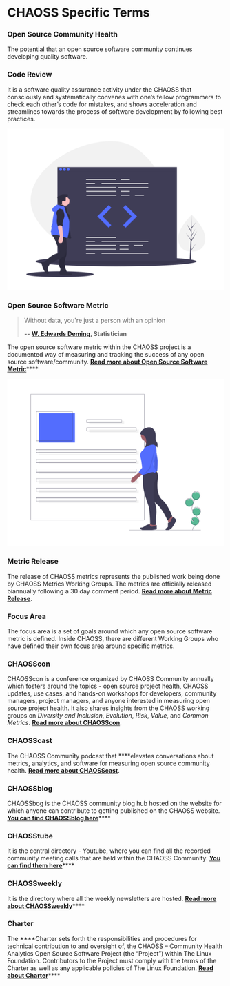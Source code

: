 # CHAOSS Specific Terms

### **Open Source Community Health**

The potential that an open source software community continues developing quality software.

### **Code Review**

It is a software quality assurance activity under the CHAOSS that consciously and systematically convenes with one’s fellow programmers to check each other’s code for mistakes, and shows acceleration and streamlines towards the process of software development by following best practices.

![](../.gitbook/assets/undraw_code_review_l1q9%20%281%29.png)

### **Open Source Software Metric**

> Without data, you're just a person with an opinion
>
> **--** [**W. Edwards Deming**](https://en.wikipedia.org/wiki/W._Edwards_Deming)**, Statistician**

The open source software metric within the CHAOSS project is a documented way of measuring and tracking the success of any open source software/community. [**Read more about Open Source Software Metric**](https://chaoss.community/metrics/)\*\*\*\*

![](../.gitbook/assets/undraw_content_creator_xeju-1-.png)

### **Metric Release**

The release of CHAOSS metrics represents the published work being done by CHAOSS Metrics Working Groups. The metrics are officially released biannually following a 30 day comment period. [**Read more about Metric Release**](https://chaoss.community/release-history/).

### **Focus Area**

The focus area is a set of goals around which any open source software metric is defined. Inside CHAOSS, there are different Working Groups who have defined their own focus area around specific metrics.

### **CHAOSScon**

CHAOSScon is a conference organized by CHAOSS Community annually which fosters around the topics -  open source project health, CHAOSS updates, use cases, and hands-on workshops for developers, community managers, project managers, and anyone interested in measuring open source project health. It also shares insights from the CHAOSS working groups on _Diversity and Inclusion_, _Evolution_, _Risk_, _Value_, and _Common Metrics_. [**Read more about CHAOSScon**](https://chaoss.community/CHAOSScon-2020-NA/).

### **CHAOSScast**

The CHAOSS Community podcast that ****elevates conversations about metrics, analytics, and software for measuring open source community health. [**Read more about CHAOSScast**](https://podcast.chaoss.community/).

### **CHAOSSblog**

CHAOSSbog is the CHAOSS community blog hub hosted on the website for which anyone can contribute to getting published on the CHAOSS website. [**You can find CHAOSSblog here**](https://chaoss.community/blog/)\*\*\*\*

### **CHAOSStube**

It is the central directory - Youtube, where you can find all the recorded community meeting calls that are held within the CHAOSS Community. [**You can find them here**](https://www.youtube.com/c/CHAOSStube/featured)\*\*\*\*

### **CHAOSSweekly**

It is the directory where all the weekly newsletters are hosted. [**Read more about CHAOSSweekly**](https://chaoss.community/news/)\*\*\*\*

### **Charter**

The ****Charter sets forth the responsibilities and procedures for technical contribution to and oversight of, the CHAOSS – Community Health Analytics Open Source Software Project \(the “Project”\) within The Linux Foundation. Contributors to the Project must comply with the terms of the Charter as well as any applicable policies of The Linux Foundation. [**Read about Charter**](https://chaoss.community/about/charter/)\*\*\*\*

